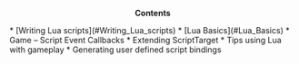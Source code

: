 <p align="center"><b>Contents</b></p>
* [Writing Lua scripts](#Writing_Lua_scripts)
* [Lua Basics](#Lua_Basics)
* Game – Script Event Callbacks
* Extending ScriptTarget
* Tips using Lua with gameplay
* Generating user defined script bindings
